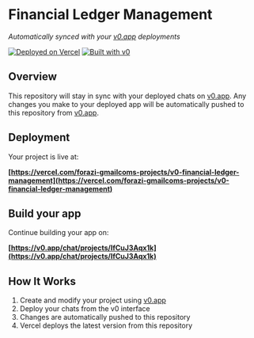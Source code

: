 # Financial Ledger Management

*Automatically synced with your [v0.app](https://v0.app) deployments*

[![Deployed on Vercel](https://img.shields.io/badge/Deployed%20on-Vercel-black?style=for-the-badge&logo=vercel)](https://vercel.com/forazi-gmailcoms-projects/v0-financial-ledger-management)
[![Built with v0](https://img.shields.io/badge/Built%20with-v0.app-black?style=for-the-badge)](https://v0.app/chat/projects/IfCuJ3Aqx1k)

## Overview

This repository will stay in sync with your deployed chats on [v0.app](https://v0.app).
Any changes you make to your deployed app will be automatically pushed to this repository from [v0.app](https://v0.app).

## Deployment

Your project is live at:

**[https://vercel.com/forazi-gmailcoms-projects/v0-financial-ledger-management](https://vercel.com/forazi-gmailcoms-projects/v0-financial-ledger-management)**

## Build your app

Continue building your app on:

**[https://v0.app/chat/projects/IfCuJ3Aqx1k](https://v0.app/chat/projects/IfCuJ3Aqx1k)**

## How It Works

1. Create and modify your project using [v0.app](https://v0.app)
2. Deploy your chats from the v0 interface
3. Changes are automatically pushed to this repository
4. Vercel deploys the latest version from this repository

